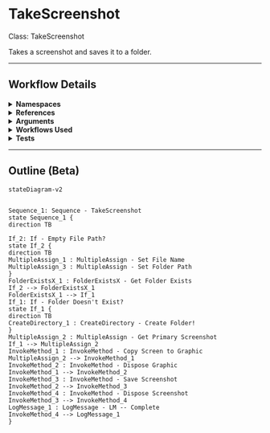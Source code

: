 # TakeScreenshot
Class: TakeScreenshot

Takes a screenshot and saves it to a folder.

<hr />

## Workflow Details
<details>
    <summary>
    <b>Namespaces</b>
    </summary>
    
- System
- System.Activities
- System.Activities.Statements
- System.Collections
- System.Collections.Generic
- System.Collections.ObjectModel
- System.IO
- System.Reflection
- UiPath.Core.Activities
- UiPath.Platform.ResourceHandling
- System.Drawing
- System.Drawing.Imaging
- System.Windows.Forms
- System.Runtime.Serialization


</details>
<details>
    <summary>
    <b>References</b>
    </summary>

- Microsoft.CSharp
- Microsoft.VisualBasic
- NPOI
- System
- System.Activities
- System.ComponentModel
- System.ComponentModel.TypeConverter
- System.Configuration.ConfigurationManager
- System.Console
- System.Core
- System.Data
- System.Data.Common
- System.Drawing.Common
- System.Drawing.Primitives
- System.IO.FileSystem.AccessControl
- System.IO.FileSystem.DriveInfo
- System.IO.FileSystem.Watcher
- System.IO.Packaging
- System.Linq
- System.Memory
- System.Memory.Data
- System.ObjectModel
- System.Private.CoreLib
- System.Private.DataContractSerialization
- System.Private.ServiceModel
- System.Private.Uri
- System.Reflection.DispatchProxy
- System.Reflection.Metadata
- System.Reflection.TypeExtensions
- System.Runtime.Serialization
- System.Runtime.Serialization.Formatters
- System.Runtime.Serialization.Primitives
- System.Security.Permissions
- System.ServiceModel
- System.ServiceModel.Activities
- System.Windows.Forms
- System.Windows.Forms.Primitives
- System.Xaml
- System.Xml
- System.Xml.Linq
- UiPath.Excel.Activities
- UiPath.Mail.Activities
- UiPath.Platform
- UiPath.Studio.Constants
- UiPath.System.Activities
- UiPath.System.Activities.Design
- UiPath.System.Activities.ViewModels
- UiPath.Testing.Activities
- UiPath.Workflow


</details>
<details>
    <summary>
    <b>Arguments</b>
    </summary>

| Name | Direction | Type | Description |
|  --- | --- | --- | ---  |
| in_FolderPath | InArgument | x:String | The path to the folder to save screenshots to. |
| io_FilePath | InOutArgument | x:String | If specified, overrides the folder path and uses this path for the file name. Otherwise, it just outputs the full path to the screenshot. |

    
</details>
<details>
    <summary>
    <b>Workflows Used</b>
    </summary>



    
</details>
<details>
    <summary>
    <b>Tests</b>
    </summary>

- C:\Users\eyash\Documents\UiPath\LazyFramework\Tests\Utility\TakeScreenshot\TakeScreenshotNoPath.xaml
- C:\Users\eyash\Documents\UiPath\LazyFramework\Tests\Utility\TakeScreenshot\TakeScreenshotPath.xaml

    
</details>

<hr />

## Outline (Beta)

```mermaid
stateDiagram-v2


Sequence_1: Sequence - TakeScreenshot
state Sequence_1 {
direction TB

If_2: If - Empty File Path?
state If_2 {
direction TB
MultipleAssign_1 : MultipleAssign - Set File Name
MultipleAssign_3 : MultipleAssign - Set Folder Path
}
FolderExistsX_1 : FolderExistsX - Get Folder Exists
If_2 --> FolderExistsX_1
FolderExistsX_1 --> If_1
If_1: If - Folder Doesn't Exist?
state If_1 {
direction TB
CreateDirectory_1 : CreateDirectory - Create Folder!
}
MultipleAssign_2 : MultipleAssign - Get Primary Screenshot
If_1 --> MultipleAssign_2
InvokeMethod_1 : InvokeMethod - Copy Screen to Graphic
MultipleAssign_2 --> InvokeMethod_1
InvokeMethod_2 : InvokeMethod - Dispose Graphic
InvokeMethod_1 --> InvokeMethod_2
InvokeMethod_3 : InvokeMethod - Save Screenshot
InvokeMethod_2 --> InvokeMethod_3
InvokeMethod_4 : InvokeMethod - Dispose Screenshot
InvokeMethod_3 --> InvokeMethod_4
LogMessage_1 : LogMessage - LM -- Complete
InvokeMethod_4 --> LogMessage_1
}
```